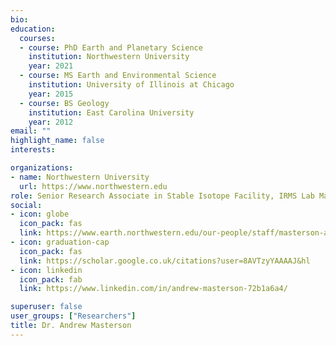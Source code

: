 ```yaml
---
bio: 
education:
  courses:
  - course: PhD Earth and Planetary Science
    institution: Northwestern University
    year: 2021
  - course: MS Earth and Environmental Science
    institution: University of Illinois at Chicago
    year: 2015
  - course: BS Geology
    institution: East Carolina University
    year: 2012
email: ""
highlight_name: false
interests:

organizations:
- name: Northwestern University
  url: https://www.northwestern.edu
role: Senior Research Associate in Stable Isotope Facility, IRMS Lab Manager
social:
- icon: globe
  icon_pack: fas
  link: https://www.earth.northwestern.edu/our-people/staff/masterson-andrew.html
- icon: graduation-cap
  icon_pack: fas
  link: https://scholar.google.co.uk/citations?user=8AVTzyYAAAAJ&hl
- icon: linkedin
  icon_pack: fab
  link: https://www.linkedin.com/in/andrew-masterson-72b1a6a4/

superuser: false
user_groups: ["Researchers"]
title: Dr. Andrew Masterson
---
```


